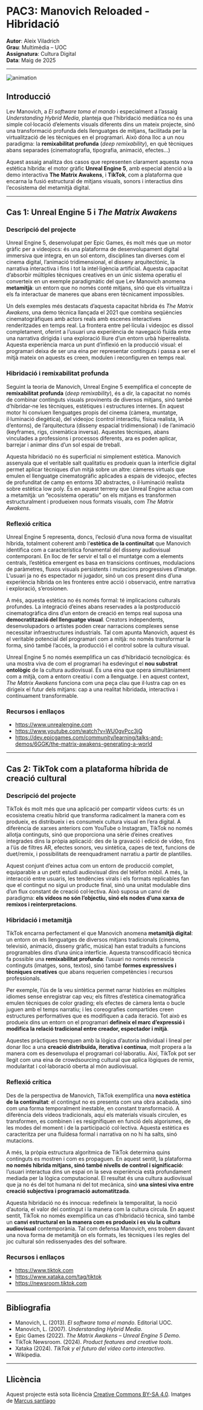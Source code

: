 
# PAC3: Manovich Reloaded - Hibridació

**Autor**: Aleix Viladrich  
**Grau**: Multimèdia – UOC  
**Assignatura**: Cultura Digital  
**Data**: Maig de 2025  

---
![animation](https://github.com/user-attachments/assets/a0a5deea-1acb-49b8-acbb-21edfae125d8)

## Introducció

Lev Manovich, a *El software toma el mando* i especialment a l’assaig *Understanding Hybrid Media*, planteja que l’hibridació mediàtica no és una simple col·locació d’elements visuals diferents dins un mateix projecte, sinó una transformació profunda dels llenguatges de mitjans, facilitada per la virtualització de les tècniques en el programari. Això dóna lloc a un nou paradigma: la **remixabilitat profunda** (*deep remixability*), en què tècniques abans separades (cinematografia, tipografia, animació, efectes...)

Aquest assaig analitza dos casos que representen clarament aquesta nova estètica híbrida: el motor gràfic **Unreal Engine 5**, amb especial atenció a la demo interactiva **The Matrix Awakens**, i **TikTok**, com a plataforma que encarna la fusió estructural de mitjans visuals, sonors i interactius dins l’ecosistema del metamitjà digital.

---

## Cas 1: Unreal Engine 5 i *The Matrix Awakens*

### Descripció del projecte

Unreal Engine 5, desenvolupat per Epic Games, és molt més que un motor gràfic per a videojocs: és una plataforma de desenvolupament digital immersiva que integra, en un sol entorn, disciplines tan diverses com el cinema digital, l’animació tridimensional, el disseny arquitectònic, la narrativa interactiva i fins i tot la intel·ligència artificial. Aquesta capacitat d’absorbir múltiples tècniques creatives en un únic sistema operatiu el converteix en un exemple paradigmàtic del que Lev Manovich anomena **metamitjà**: un entorn que no només conté mitjans, sinó que els virtualitza i els fa interactuar de maneres que abans eren tècnicament impossibles.

Un dels exemples més destacats d’aquesta capacitat híbrida és *The Matrix Awakens*, una demo tècnica llançada el 2021 que combina seqüències cinematogràfiques amb actors reals amb escenes interactives renderitzades en temps real. La frontera entre pel·lícula i videojoc es dissol completament, oferint a l’usuari una experiència de navegació fluïda entre una narrativa dirigida i una exploració lliure d’un entorn urbà hiperrealista. Aquesta experiència marca un punt d’inflexió en la producció visual: el programari deixa de ser una eina per representar continguts i passa a ser el mitjà mateix on aquests es creen, modulen i reconfiguren en temps real.

### Hibridació i remixabilitat profunda

Seguint la teoria de Manovich, Unreal Engine 5 exemplifica el concepte de **remixabilitat profunda** (*deep remixability*), és a dir, la capacitat no només de combinar continguts visuals provinents de diversos mitjans, sinó també d’hibridar-ne les tècniques, estètiques i estructures internes. En aquest motor hi conviuen llenguatges propis del cinema (càmera, muntatge, il·luminació diegètica), del videojoc (control interactiu, física realista, IA d’entorns), de l’arquitectura (disseny espacial tridimensional) i de l’animació (keyframes, rigs, cinemàtica inversa). Aquestes tècniques, abans vinculades a professions i processos diferents, ara es poden aplicar, barrejar i animar dins d’un sol espai de treball.

Aquesta hibridació no és superficial ni simplement estètica. Manovich assenyala que el veritable salt qualitatiu es produeix quan la interfície digital permet aplicar tècniques d’un mitjà sobre un altre: càmeres virtuals que emulen el llenguatge cinematogràfic aplicades a espais de videojoc, efectes de profunditat de camp en entorns 3D abstractes, o il·luminació realista sobre estètica low poly. És en aquest terreny que Unreal Engine actua com a metamitjà: un “ecosistema operatiu” on els mitjans es transformen estructuralment i produeixen nous formats visuals, com *The Matrix Awakens*.

### Reflexió crítica

Unreal Engine 5 representa, doncs, l’eclosió d’una nova forma de visualitat híbrida, totalment coherent amb l’**estètica de la continuïtat** que Manovich identifica com a característica fonamental del disseny audiovisual contemporani. En lloc de fer servir el tall o el muntatge com a elements centrals, l’estètica emergent es basa en transicions contínues, modulacions de paràmetres, fluxos visuals persistents i mutacions progressives d’imatge. L’usuari ja no és espectador ni jugador, sinó un cos present dins d’una experiència híbrida on les fronteres entre acció i observació, entre narrativa i exploració, s’erosionen.

A més, aquesta estètica no és només formal: té implicacions culturals profundes. La integració d’eines abans reservades a la postproducció cinematogràfica dins d’un entorn de creació en temps real suposa una **democratització del llenguatge visual**. Creators independents, desenvolupadors o artistes poden crear narracions complexes sense necessitar infraestructures industrials. Tal com apunta Manovich, aquest és el veritable potencial del programari com a mitjà: no només transformar la forma, sinó també l’accés, la producció i el control sobre la cultura visual.

Unreal Engine 5 no només exemplifica un cas d’hibridació tecnològica: és una mostra viva de com el programari ha esdevingut el **nou substrat ontològic** de la cultura audiovisual. És una eina que opera simultàniament com a mitjà, com a entorn creatiu i com a llenguatge. I en aquest context, *The Matrix Awakens* funciona com una peça clau que il·lustra cap on es dirigeix el futur dels mitjans: cap a una realitat hibridada, interactiva i contínuament transformable.


### Recursos i enllaços

- https://www.unrealengine.com
- https://www.youtube.com/watch?v=WU0gvPcc3jQ
- https://dev.epicgames.com/community/learning/talks-and-demos/6GGK/the-matrix-awakens-generating-a-world

---

## Cas 2: TikTok com a plataforma híbrida de creació cultural

### Descripció del projecte

TikTok és molt més que una aplicació per compartir vídeos curts: és un ecosistema creatiu híbrid que transforma radicalment la manera com es produeix, es distribueix i es consumeix cultura visual en l’era digital. A diferència de xarxes anteriors com YouTube o Instagram, TikTok no només allotja continguts, sinó que proporciona una sèrie d’eines creatives integrades dins la pròpia aplicació: des de la gravació i edició de vídeo, fins a l’ús de filtres AR, efectes sonors, veu sintètica, capes de text, funcions de duet/remix, i possibilitats de reenquadrament narratiu a partir de plantilles.

Aquest conjunt d’eines actua com un entorn de producció complet, equiparable a un petit estudi audiovisual dins del telèfon mòbil. A més, la interacció entre usuaris, les tendències virals i els formats replicables fan que el contingut no sigui un producte final, sinó una unitat modulable dins d’un flux constant de creació col·lectiva. Això suposa un canvi de paradigma: **els vídeos no són l’objectiu, sinó els nodes d’una xarxa de remixos i reinterpretacions**.

### Hibridació i metamitjà

TikTok encarna perfectament el que Manovich anomena **metamitjà digital**: un entorn on els llenguatges de diversos mitjans tradicionals (cinema, televisió, animació, disseny gràfic, música) han estat traduïts a funcions programables dins d’una única interfície. Aquesta transcodificació tècnica fa possible una **remixabilitat profunda**: l’usuari no només remescla continguts (imatges, sons, textos), sinó també **formes expressives i tècniques creatives** que abans requerien competències i recursos professionals.

Per exemple, l’ús de la veu sintètica permet narrar històries en múltiples idiomes sense enregistrar cap veu; els filtres d’estètica cinematogràfica emulen tècniques de color grading; els efectes de càmera lenta o bucle juguen amb el temps narratiu; i les coreografies compartides creen estructures performatives que es modifiquen a cada iteració. Tot això es produeix dins un entorn on el programari **defineix el marc d’expressió i modifica la relació tradicional entre creador, espectador i mitjà**.

Aquestes pràctiques trenquen amb la lògica d’autoria individual i lineal per donar lloc a una **creació distribuïda, iterativa i contínua**, molt propera a la manera com es desenvolupa el programari col·laboratiu. Així, TikTok pot ser llegit com una eina de crowdsourcing cultural que aplica lògiques de remix, modularitat i col·laboració oberta al món audiovisual.

### Reflexió crítica

Des de la perspectiva de Manovich, TikTok exemplifica una **nova estètica de la continuïtat**: el contingut no es presenta com una obra acabada, sinó com una forma temporalment inestable, en constant transformació. A diferència dels vídeos tradicionals, aquí els materials visuals circulen, es transformen, es combinen i es resignifiquen en funció dels algorismes, de les modes del moment i de la participació col·lectiva. Aquesta estètica es caracteritza per una fluïdesa formal i narrativa on no hi ha salts, sinó mutacions.

A més, la pròpia estructura algorítmica de TikTok determina quins continguts es mostren i com es propaguen. En aquest sentit, la plataforma **no només hibrida mitjans, sinó també nivells de control i significació**: l’usuari interactua dins un espai on la seva experiència està profundament mediada per la lògica computacional. El resultat és una cultura audiovisual que ja no és del tot humana ni del tot mecànica, sinó **una síntesi viva entre creació subjectiva i programació automatitzada**.

Aquesta hibridació no és innocua: redefineix la temporalitat, la noció d’autoria, el valor del contingut i la manera com la cultura circula. En aquest sentit, TikTok no només exemplifica un cas d’hibridació tècnica, sinó també un **canvi estructural en la manera com es produeix i es viu la cultura audiovisual** contemporània. Tal com defensa Manovich, ens trobem davant una nova forma de metamitjà on els formats, les tècniques i les regles del joc cultural són redissenyades des del software.

### Recursos i enllaços

- https://www.tiktok.com
- https://www.xataka.com/tag/tiktok
- https://newsroom.tiktok.com

---

## Bibliografia

- Manovich, L. (2013). *El software toma el mando*. Editorial UOC.  
- Manovich, L. (2007). *Understanding Hybrid Media*.  
- Epic Games (2022). *The Matrix Awakens – Unreal Engine 5 Demo*.  
- TikTok Newsroom. (2024). *Product features and creative tools*.  
- Xataka (2024). *TikTok y el futuro del vídeo corto interactivo*.
- Wikipedia.

---

## Llicència

Aquest projecte està sota llicència [Creative Commons BY-SA 4.0](https://creativecommons.org/licenses/by-sa/4.0/). Imatges de [Marcus santiago](https://www.b2w.tv/blog/author/marcus-santiago)
